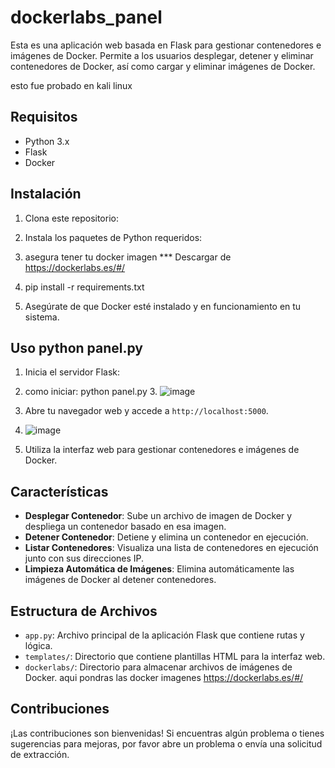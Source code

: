 # dockerlabs_panel

Esta es una aplicación web basada en Flask para gestionar contenedores e imágenes de Docker. Permite a los usuarios desplegar, detener y eliminar contenedores de Docker, así como cargar y eliminar imágenes de Docker.

esto fue probado en kali linux

## Requisitos

- Python 3.x
- Flask
- Docker

## Instalación

1. Clona este repositorio:

2. Instala los paquetes de Python requeridos:
3. asegura tener tu docker imagen *** Descargar de https://dockerlabs.es/#/
  4. pip install -r requirements.txt
  5. Asegúrate de que Docker esté instalado y en funcionamiento en tu sistema.



## Uso python panel.py

1. Inicia el servidor Flask:
  2. como iniciar: python panel.py
    3. ![image](https://github.com/ssarante/dockerlabs_panel/assets/39504876/6dc0aac4-7859-4ee0-a3d6-a38250f80d98)
  

4. Abre tu navegador web y accede a `http://localhost:5000`.
  5.   ![image](https://github.com/ssarante/dockerlabs_panel/assets/39504876/b0d7c598-5fec-4069-83cf-8fa6b33b87aa)


6. Utiliza la interfaz web para gestionar contenedores e imágenes de Docker.

## Características

- **Desplegar Contenedor**: Sube un archivo de imagen de Docker y despliega un contenedor basado en esa imagen.
- **Detener Contenedor**: Detiene y elimina un contenedor en ejecución.
- **Listar Contenedores**: Visualiza una lista de contenedores en ejecución junto con sus direcciones IP.
- **Limpieza Automática de Imágenes**: Elimina automáticamente las imágenes de Docker al detener contenedores.

## Estructura de Archivos

- `app.py`: Archivo principal de la aplicación Flask que contiene rutas y lógica.
- `templates/`: Directorio que contiene plantillas HTML para la interfaz web.
- `dockerlabs/`: Directorio para almacenar archivos de imágenes de Docker. aqui pondras las docker imagenes https://dockerlabs.es/#/

## Contribuciones

¡Las contribuciones son bienvenidas! Si encuentras algún problema o tienes sugerencias para mejoras, por favor abre un problema o envía una solicitud de extracción.


